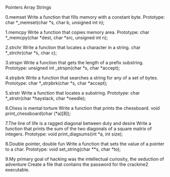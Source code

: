 Pointers Array Strings

0.memset Write a function that fills memory with a constant byte. Prototype: char *_memset(char *s, char b, unsigned int n);

1.memcpy Write a function that copies memory area. Prototype: char *_memcpy(char *dest, char *src, unsigned int n);

2.strchr Write a function that locates a character in a string. char *_strchr(char *s, char c);

3.strspn Write a function that gets the length of a prefix substring. Prototype: unsigned int _strspn(char *s, char *accept);

4.strpbrk Write a function that searches a string for any of a set of bytes. Prototype: char *_strpbrk(char *s, char *accept);

5.strstr Write a function that locates a substring. Prototype: char *_strstr(char *haystack, char *needle);

6.Chess is mental torture Write a function that prints the chessboard. void print_chessboard(char (*a)[8]);

7.The line of life is a ragged diagonal between duty and desire Write a function that prints the sum of the two diagonals of a square matrix of integers. Prototype: void print_diagsums(int *a, int size);

8.Double pointer, double fun Write a function that sets the value of a pointer to a char. Prototype: void set_string(char **s, char *to);

9.My primary goal of hacking was the intellectual curiosity, the seduction of adventure Create a file that contains the password for the crackme2 executable.
